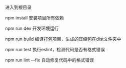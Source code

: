 进入到根目录

npm install 安装项目所有依赖

npm run dev 开发环境运行

npm run build 编译打包项目，生成的压缩包在dist文件夹中

npm run test 执行eslint，检测代码是否有格式错误

npm run lint --fix 自动修复代码中的格式错误